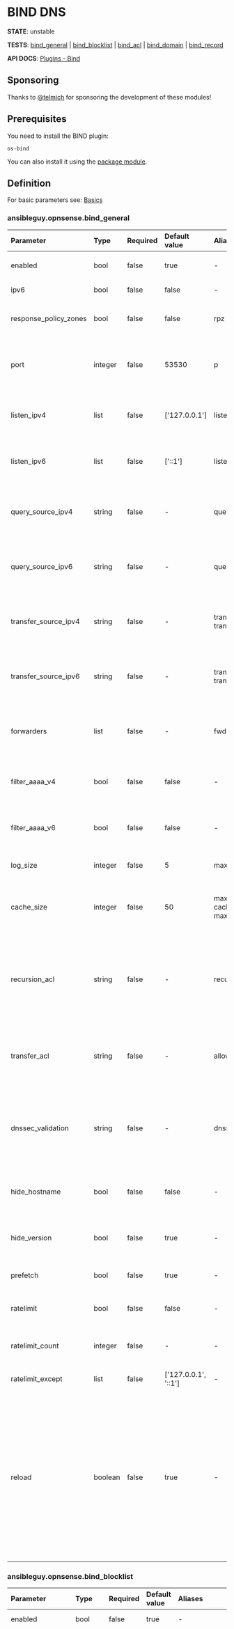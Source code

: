 # BIND DNS

**STATE**: unstable

**TESTS**: [bind_general](https://github.com/ansibleguy/collection_opnsense/blob/stable/tests/bind_general.yml) | 
[bind_blocklist](https://github.com/ansibleguy/collection_opnsense/blob/stable/tests/bind_blocklist.yml) | 
[bind_acl](https://github.com/ansibleguy/collection_opnsense/blob/stable/tests/bind_acl.yml) | 
[bind_domain](https://github.com/ansibleguy/collection_opnsense/blob/stable/tests/bind_domain.yml) | 
[bind_record](https://github.com/ansibleguy/collection_opnsense/blob/stable/tests/bind_record.yml)

**API DOCS**: [Plugins - Bind](https://docs.opnsense.org/development/api/plugins/bind.html)

## Sponsoring

Thanks to [@telmich](https://github.com/telmich) for sponsoring the development of these modules!

## Prerequisites

You need to install the BIND plugin:
```
os-bind
```

You can also install it using the [package module](https://github.com/ansibleguy/collection_opnsense/blob/stable/docs/use_package.md).

## Definition

For basic parameters see: [Basics](https://github.com/ansibleguy/collection_opnsense/blob/stable/docs/use_basic.md#definition)

### ansibleguy.opnsense.bind_general

| Parameter   | Type    | Required | Default value        | Aliases                                                | Comment                                                                                                          |
|:------------|:--------|:---------|:---------------------|:-------------------------------------------------------|:-----------------------------------------------------------------------------------------------------------------|
| enabled     | bool    | false     | true                 | -                                                      | En- or disable the BIND service                                                                                  |
| ipv6     | bool    | false     | false                | -                                                      | En- or disable IPv6                                                                                              |
| response_policy_zones     | bool    | false     | false                | rpz                                                    | En- or disable response policy zones                                                                             |
| port     | integer | false     | 53530                | p                                                      | Port the BIND service should listen on. Integer between 1 and 65535                                              |
| listen_ipv4     | list    | false     | ['127.0.0.1']        | listen_v4, listen                                      | IPv4 addresses the service should listen on                                                                      |
| listen_ipv6     | list    | false     | ['::1']              | listen_v6                                              | IPv6 addresses the service should listen on                                                                      |
| query_source_ipv4     | string  | false     | -                    | query_ipv4, query_v4                                   | Specify the IPv4 address used as a source for outbound queries                                                   |
| query_source_ipv6     | string  | false     | -                    | query_ipv6, query_v6                                   | Specify the IPv6 address used as a source for outbound queries                                                   |
| transfer_source_ipv4     | string  | false     | -                    | transfer_ipv4, transfer_v4                             | Specify the IPv4 address used as a source for zone transfers                                                     |
| transfer_source_ipv6     | string  | false     | -                    | transfer_ipv6, transfer_v6                             | Specify the IPv6 address used as a source for zone transfers                                                     |
| forwarders     | list    | false     | -                    | fwd                                                    | Set one or more hosts to send your DNS queries if the request is unknown                                         |
| filter_aaaa_v4     | bool    | false     | false                | -                                                      | En- or disable to filter AAAA records on IPv4 Clients                                                            |
| filter_aaaa_v6     | bool    | false     | false                | -                                                      | En- or disable to filter AAAA records on IPv6 Clients                                                            |
| log_size     | integer | false     | 5                    | max_log_size                                           | Maximum log file size in MB                                                                                      |
| cache_size     | integer | false     | 50                   | max_cache_percentage, cache_percentage, max_cache_size | How much memory in percent the cache can use from the system                                                     |
| recursion_acl     | string  | false     | -                    | recursion                                              | Name of an existing ACL - where you allow which clients can resolve via this service. Usually use your local LAN |
| transfer_acl     | string  | false     | -                    | allow_transfer, transfer                                       | Name of an existing ACL - where you allow which server can retrieve zones                                        |
| dnssec_validation     | string  | false     | -                    | dnssec                                       | One of: 'auto', 'no'. Set to "Auto" to use the static trust anchor configuration by the system                   |
| hide_hostname     | bool    | false     | false                | -                                                      | If the system hostname should be hidden for DNS queries                                                          |
| hide_version     | bool    | false     | true                 | -                                                      | If the local BIND version should be hidden in DNS queries                                                        |
| prefetch     | bool    | false     | true                 | -                                                      | If it should prefetch domains                                                                                    |
| ratelimit     | bool    | false     | false                | -                                                      | If DNS replies should be rate limited                                                                            |
| ratelimit_count     | integer | false     | -                    | -                                                      | Set how many replies per second are allowed                                                                            |
| ratelimit_except     | list    | false     | ['127.0.0.1', '::1'] | -                                                      | Except a list of IPs from rate-limiting                                                                            |
| reload       | boolean | false    | true                 | -         | If the running config should be reloaded on change - this will take some time. For mass-managing items you might want to reload it 'manually' after all changes are done => using the [reload module](https://github.com/ansibleguy/collection_opnsense/blob/stable/docs/use_reload.md). |


### ansibleguy.opnsense.bind_blocklist

| Parameter    | Type    | Required | Default value         | Aliases                          | Comment                                                                                                                                                                                                                                                                                                                                                                                                                                                                                                                                                |
|:-------------|:--------|:---------|:----------------------|:---------------------------------|:-------------------------------------------------------------------------------------------------------------------------------------------------------------------------------------------------------------------------------------------------------------------------------------------------------------------------------------------------------------------------------------------------------------------------------------------------------------------------------------------------------------------------------------------------------|
| enabled     | bool    | false    | true                 | -                                                      | En- or disable Blocklists                                                                                                                                                                                                                                                                                                                                                                                                                                                                                                                              |
| block           | list    | false    | -                     | lists | Blocklist's you want to enable. At least one of: 'AdAway List', 'AdGuard List', 'Blocklist.site Ads', 'Blocklist.site Fraud', 'Blocklist.site Phishing', 'Cameleon List', 'Easy List', 'EMD Malicious Domains List', 'Easyprivacy List', 'hpHosts Ads', 'hpHosts FSA', 'hpHosts PSH', 'hpHosts PUP', 'Malwaredomain List', 'NoCoin List', 'PornTop1M List', 'Ransomware Tracker List', 'Simple Ad List', 'Simple Tracker List', 'Steven Black List', 'WindowsSpyBlocker (spy)', 'WindowsSpyBlocker (update)', 'WindowsSpyBlocker (extra)', 'YoYo List' |
| exclude  | list    | false    | -                     | safe_list                             | Domains to exclude from the filter                                                                                                                                                                                                                                                                                                                                                                                                                                                                                                                     |                                                                                                                                                  |
| safe_google  | boolean | false    | -                     | safe_search_google                             |                                                                                                                                                                                                                                                                                                                                                                                                                                                                                                                                                        |                                                                                                                                                  |
| safe_duckduckgo  | boolean | false    | -                     | safe_search_duckduckgo                             |                                                                                                                                                                                                                                                                                                                                                                                                                                                                                                                                                        |                                                                                                                                                  |
| safe_youtube  | boolean | false    | -                     | safe_search_youtube                             |                                                                                                                                                                                                                                                                                                                                                                                                                                                                                                                                                        |                                                                                                                                                  |
| safe_bing  | boolean | false    | -                     | safe_search_bing                             |                                                                                                                                                                                                                                                                                                                                                                                                                                                                                                                                                        |                                                                                                                                                  |
| reload       | boolean | false    | true                 | -         | If the running config should be reloaded on change - this will take some time. For mass-managing items you might want to reload it 'manually' after all changes are done => using the [reload module](https://github.com/ansibleguy/collection_opnsense/blob/stable/docs/use_reload.md). |

### ansibleguy.opnsense.bind_acl

| Parameter | Type   | Required | Default value | Aliases | Comment                                                                                                              |
|:----------|:-------|:---------|:--------------|:--------|:---------------------------------------------------------------------------------------------------------------------|
| name      | string | true     | -             | -       | Unique name of the ACL. Some restrictions apply! Length < 32 and neither of: 'any', 'localhost', 'localnets', 'none' |
| networks  | list   | false for state changes, else true     | -             | nets   | List of networks to add to the ACL                                                                                   |
| reload       | boolean | false    | true                 | -         | If the running config should be reloaded on change - this will take some time. For mass-managing items you might want to reload it 'manually' after all changes are done => using the [reload module](https://github.com/ansibleguy/collection_opnsense/blob/stable/docs/use_reload.md). |

### ansibleguy.opnsense.bind_domain

| Parameter | Type    | Required | Default value | Aliases             | Comment                                                                                                                                                                                                                                      |
|:----------|:--------|:---------|:--------------|:--------------------|:---------------------------------------------------------------------------------------------------------------------------------------------------------------------------------------------------------------------------------------------|
| name      | string  | true     | -             | domain_name, domain | Domain name of the zone. Both forward and reverse zones may be specified, i.e. example.com or 0.168.192.in-addr.arpa.                                                                                                                        |
| mode  | string  | false    | 'master'      | -                   | Zone operation mode. One of: 'master', 'slave'                                                                                                                                                                                               |
| master  | list    | false    | -             | master_ip           | Set the IP address of master server when using slave mode                                                                                                                                                                                    |
| transfer_key_algo  | string  | false    | -             | -                   | Set the authentication algorithm for the TSIG key used to transfer domain data from the master server. One of: 'hmac-sha512', 'hmac-sha384', 'hmac-sha256', 'hmac-sha224', 'hmac-sha1', 'hmac-md5'                                           |
| transfer_key_name  | string  | false    | -             | -                   | The name of the TSIG key, which must match the value on the master server                                                                                                                                                                    |
| transfer_key  | string  | false    | -             | -                   | The base64-encoded TSIG key                                                                                                                                                                                                                  |
| allow_notify  | list    | false    | -             | allow_notify_slave  | A list of allowed IP addresses to receive notifies from                                                                                                                                                                                      |
| transfer_acl  | string  | false    | -             | allow_transfer      | Name of an existing ACL - where you allow which server can retrieve zones                                                                                                                                                                    |
| query_acl  | string  | false    | -             | allow_query         | Name of an existing ACL - where you allow which client are allowed to query this zone                                                                                                                                                        |
| ttl  | integer | false    | 86400             | -                   | The general Time To Live for this zone. Between 60 and 86400                                                                                                                                                                                 |
| refresh  | integer | false    | 21600             | -                   | The time in seconds after which name servers should refresh the zone information. Between 60 and 86400                                                                                                                                       |
| retry  | integer | false    | 3600             | -                   | The time in seconds after which name servers should retry requests if the master does not respond. Between 60 and 86400                                                                                                                                       |
| expire  | integer | false    | 3542400             | -                   | The time in seconds after which name servers should stop answering requests if the master does not respond. Between 60 and 10000000                                                                                                                                       |
| negative  | integer | false    | 3600             | -                   | The time in seconds after which an entry for a non-existent record should expire from cache. Between 60 and 86400                                                                                                                                       |
| admin_mail  | string | false    | 'mail.opnsense.localdomain             | -                   | The mail address of zone admin. A @-sign will automatically be replaced with a dot in the zone data |
| server  | string | false    | 'opnsense.localdomain             | dns_server          | The DNS server hosting this file. This should usually be the FQDN of your firewall where the BIND plugin is installed |
| reload       | boolean | false    | true                 | -         | If the running config should be reloaded on change - this will take some time. For mass-managing items you might want to reload it 'manually' after all changes are done => using the [reload module](https://github.com/ansibleguy/collection_opnsense/blob/stable/docs/use_reload.md). |

**Note:**

A domain can only be removed if no records linked to it exist.

Else it will leave the configuration in a state where you'll have to edit the backup-xml and restore it to remove those records as they will not show in the Web-UI and cannot be addressed using the module.

It seems the plugin lacks validation in that case.


### ansibleguy.opnsense.bind_record

| Parameter | Type    | Required | Default value | Aliases     | Comment                                                                                                                                                                                                                                            |
|:----------|:--------|:---------|:--------------|:------------|:---------------------------------------------------------------------------------------------------------------------------------------------------------------------------------------------------------------------------------------------------|
| match_fields     | list  | false     | ['domain', 'name', 'type']             | -           | Fields that are used to match configured records with the running config - if any of those fields are changed, the module will think it's a new record. At least one of: 'domain', 'name', 'type', 'value'                                         |
| name      | string  | true     | -             | record      | Name of the record                                                                                                                                                                                                                                 |
| domain      | string  | true     | -             | domain_name | Existing domain/zone for the record                                                                                                                                                                                                                |
| type      | string  | false    | 'A'           | -           | Type of the record. One of: 'A', 'AAAA', 'CAA', 'CNAME', 'DNSKEY', 'DS', 'MX', 'NS', 'PTR', 'RRSIG', 'SRV', 'TLSA', 'TXT'                                                                                                                          |
| value      | false for state changes, else true  | false    | ''            | -           | Value the record should hold                                                                                                                                                                                                                       |
| round_robin      | boolean | false    | false         | -           | If multiple records with the same domain/name/type combination exist - the module will only execute 'state=absent' if set to 'false'. To create multiple ones set this to 'true'. Records will only be created, NOT UPDATED! (no matching is done) |
| reload       | boolean | false    | true                 | -         | If the running config should be reloaded on change - this will take some time. For mass-managing items you might want to reload it 'manually' after all changes are done => using the [reload module](https://github.com/ansibleguy/collection_opnsense/blob/stable/docs/use_reload.md). |


### ansibleguy.opnsense.bind_record_multi

| Parameter | Type                               | Required | Default value              | Aliases | Comment                                                                                                                                                                                                                                                                                  |
|:----------|:-----------------------------------|:---------|:---------------------------|:--------|:-----------------------------------------------------------------------------------------------------------------------------------------------------------------------------------------------------------------------------------------------------------------------------------------|
| records      | dictionary                         | true     | -                          | record  | Records to process. Format of the dictionary: {'domain1': [{'name': 'record1', 'value': '192.168.0.1'}, {'name': 'record2', 'type': 'TXT', 'value': 'random'}]} (_dictionary of domains with a list of record-dictionaries_)                                                             |
| match_fields     | list  | false     | ['domain', 'name', 'type'] | -       | Fields that are used to match configured records with the running config - if any of those fields are changed, the module will think it's a new record. At least one of: 'domain', 'name', 'type', 'value'                                                                               |
| fail_verification | boolean    | false    | false                      | fail_verify | Fail module if single record fails the verification                                                                                                                                                                                                                                      |
| fail_processing   | boolean    | false    | true                       | fail_proc   | Fail module if single record fails to be processed                                                                                                                                                                                                                                       |
| state | string     | false   | 'present'                  | -       | Options: 'present', 'absent'                                                                                                                                                                                                                                                             |
| enabled | boolean    | false | true                       | -       | If all records should be en- or disabled                                                                                                                                                                                                                                                 |
| output_info | boolean    | false | false                      | info    | Enable to show some information on processing at runtime. Will be hidden if the tasks 'no_log' parameter is set to 'true'.                                                                                                                                                               |
| reload       | boolean | false    | true                       | -         | If the running config should be reloaded on change - this will take some time. For mass-managing items you might want to reload it 'manually' after all changes are done => using the [reload module](https://github.com/ansibleguy/collection_opnsense/blob/stable/docs/use_reload.md). |


## Info

### Mass manage

If you want to mass-manage DNS records - use the [bind_record_multi](https://github.com/ansibleguy/collection_opnsense/blob/stable/docs/use_bind.md#ansibleguyopnsensebind_record_multi-1) module. It scales better for that use-case!

For other modules:

* If you are mass-managing DNS records or using DNS-Blocklists - you might want to disable ```reload: false``` on single module-calls!

* This takes a long time, as the service gets reloaded every time!

* You might want to reload it 'manually' after all changes are done => using the [reload module](https://github.com/ansibleguy/collection_opnsense/blob/stable/docs/use_reload.md)

### Round-Robin

The management of [round-robin](https://en.wikipedia.org/wiki/Round-robin_DNS) records is a harder to manage by the module as a single record cannot be identified!

Therefor the 'bind_record' module has an 'round_robin' argument.

#### Default mode

With it set to 'false' (_default_) only one record with the exact combination of domain/type/name will be accepted.

Else the module will throw an error!

In this mode the management (_create/update/delete_) of those single records is completely logical.

#### round-robin mode

If you need to set it to 'true' - its usage changes a little.

Updating the value of a single record within a round-robin is not possible!

**Deletion**

You could delete a single one of the records by setting the 'match_fields' argument to ['domain', 'name', 'type', 'value'] and therefor matching its value.

But the default behaviour is that you can only delete all of them at once.

If a change is needed, you will have to run the module using 'state=absent' first and then re-create all the records.


## Examples

### ansibleguy.opnsense.bind_general

```yaml
- hosts: localhost
  gather_facts: no
  module_defaults:
    ansibleguy.opnsense.bind_general:
      firewall: 'opnsense.template.ansibleguy.net'
      api_credential_file: '/home/guy/.secret/opn.key'

    ansibleguy.opnsense.list:
      firewall: 'opnsense.template.ansibleguy.net'
      api_credential_file: '/home/guy/.secret/opn.key'
      target: 'bind_general'

  tasks:
    - name: Example
      ansibleguy.opnsense.bind_general:
        # enabled: true
        # ipv6: true
        # response_policy_zones: true
        # port: 53530
        # listen_ipv4: ['127.0.0.1']
        # listen_ipv6: ['::1']
        # query_source_ipv4: ''
        # transfer_source_ipv4: ''
        # query_source_ipv6: ''
        # transfer_source_ipv6: ''
        # forwarders: []
        # filter_aaaa_v4: false
        # filter_aaaa_v6: false
        # filter_aaaa_acl: []
        # log_size: 5
        # cache_size: 50
        # recursion_acl: ''
        # transfer_acl: ''
        # dnssec_validation: 'no'
        # hide_hostname: false
        # hide_version: true
        # prefetch: true
        # ratelimit: true
        # ratelimit_count: 
        # ratelimit_except: ['127.0.0.1', '::1']
        # reload: true

    - name: Configuring BIND
      ansibleguy.opnsense.bind_general:
        enabled: true
        listen_ipv4: ['127.0.0.1', '192.168.0.1']
        query_source_ipv4: '192.168.0.1'
        transfer_source_ipv4: '192.168.0.1'
        filter_aaaa_v4: false
        filter_aaaa_acl: ['192.168.0.2', '192.168.0.4']
        dnssec_validation: 'no'
        hide_hostname: true
        hide_version: true
        ratelimit: true
        prefetch: false
        ratelimit_count: 50
        log_size: 10
        response_policy_zones: false
        ipv6: false

    - name: Pulling settings
      ansibleguy.opnsense.list:
      #  target: 'bind_general'
      register: existing_entries

    - name: Printing settings
      ansible.builtin.debug:
        var: existing_entries.data
```

### ansibleguy.opnsense.bind_blocklist

```yaml
- hosts: localhost
  gather_facts: no
  module_defaults:
    ansibleguy.opnsense.bind_blocklist:
      firewall: 'opnsense.template.ansibleguy.net'
      api_credential_file: '/home/guy/.secret/opn.key'

    ansibleguy.opnsense.list:
      firewall: 'opnsense.template.ansibleguy.net'
      api_credential_file: '/home/guy/.secret/opn.key'
      target: 'bind_blocklist'

  tasks:
    - name: Example
      ansibleguy.opnsense.bind_blocklist:
        # enabled: true
        # block: []
        # exclude: []
        # safe_google: false
        # safe_duckduckgo: false
        # safe_youtube: false
        # safe_bing: false
        # reload: true

    - name: Configuring blocklists
      ansibleguy.opnsense.bind_blocklist:
        block: ['Steven Black List', 'NoCoin List', 'Blocklist.site Phishing', 'AdGuard List']
        exclude: ['test.ansibleguy.net', 'ansibleguy.net']
        safe_google: true
        safe_youtube: true

    - name: Disabling blocklists
      ansibleguy.opnsense.bind_blocklist:
        enabled: false
        block: ['Steven Black List', 'NoCoin List', 'Blocklist.site Phishing', 'AdGuard List']
        exclude: ['test.ansibleguy.net', 'ansibleguy.net']
        safe_google: true
        safe_youtube: true

    - name: Listing blocklists
      ansibleguy.opnsense.list:
      #  target: 'bind_blocklist'
      register: existing_entries

    - name: Printing blocklists
      ansible.builtin.debug:
        var: existing_entries.data
```

### ansibleguy.opnsense.bind_acl

```yaml
- hosts: localhost
  gather_facts: no
  module_defaults:
    ansibleguy.opnsense.bind_acl:
      firewall: 'opnsense.template.ansibleguy.net'
      api_credential_file: '/home/guy/.secret/opn.key'

    ansibleguy.opnsense.list:
      firewall: 'opnsense.template.ansibleguy.net'
      api_credential_file: '/home/guy/.secret/opn.key'
      target: 'bind_acl'

  tasks:
    - name: Example
      ansibleguy.opnsense.bind_acl:
        name: 'example'
        # enabled: true
        # networks: []
        # reload: true

    - name: Adding
      ansibleguy.opnsense.bind_acl:
        name: 'test1'
        networks: ['192.168.0.0/24']

    - name: Changing
      ansibleguy.opnsense.bind_acl:
        name: 'test1'
        networks: ['192.168.1.0/25']

    - name: Disabling
      ansibleguy.opnsense.bind_acl:
        name: 'test1'
        networks: ['192.168.1.0/25']
        enabled: false

    - name: Listing
      ansibleguy.opnsense.list:
        # target: 'bind_acl'
      register: existing_entries

    - name: Printing tests
      ansible.builtin.debug:
        var: existing_entries.data

    - name: Removing
      ansibleguy.opnsense.bind_acl:
        name: 'test1'
        state: 'absent'
```

### ansibleguy.opnsense.bind_domain

```yaml
- hosts: localhost
  gather_facts: no
  module_defaults:
    ansibleguy.opnsense.bind_domain:
      firewall: 'opnsense.template.ansibleguy.net'
      api_credential_file: '/home/guy/.secret/opn.key'

    ansibleguy.opnsense.list:
      firewall: 'opnsense.template.ansibleguy.net'
      api_credential_file: '/home/guy/.secret/opn.key'
      target: 'bind_domain'

  tasks:
    - name: Example
      ansibleguy.opnsense.bind_domain:
        name: 'example.ansibleguy'
        # enabled: true
        # mode: 'master'
        # transfer_key_algo: ''
        # transfer_key_name: ''
        # transfer_key: ''
        # allow_notify: []
        # transfer_acl: ''
        # query_acl: ''
        # ttl: 86400
        # refresh: 21600
        # retry: 3600
        # expire: 3542400
        # negative: 3600
        # admin_mail: 'mail.opnsense.localdomain'
        # server: 'opnsense.localdomain'
        # reload: true

    - name: Adding
      ansibleguy.opnsense.bind_domain:
        name: 'test1.ansibleguy'
        transfer_key_algo: 'hmac-sha512'
        transfer_key_name: 'test'
        transfer_key: "{{ 'randomsecret' | b64encode }}"
        ttl: 14400
        retry: 1800

    - name: Changing
      ansibleguy.opnsense.bind_domain:
        name: 'test1.ansibleguy'
        transfer_key_algo: 'hmac-sha512'
        transfer_key_name: 'test'
        transfer_key: "{{ 'randomsecretNEW' | b64encode }}"
        ttl: 14400
        retry: 1800
        transfer_acl: 'test1_acl'

    - name: Disabling
      ansibleguy.opnsense.bind_domain:
        name: 'test1.ansibleguy'
        enabled: false

    - name: Listing
      ansibleguy.opnsense.list:
        # target: 'bind_domain'
      register: existing_entries

    - name: Printing tests
      ansible.builtin.debug:
        var: existing_entries.data

    - name: Removing
      ansibleguy.opnsense.bind_domain:
        name: 'test1.ansibleguy'
        state: 'absent'
```

### ansibleguy.opnsense.bind_record

```yaml
- hosts: localhost
  gather_facts: no
  module_defaults:
    ansibleguy.opnsense.bind_record:
      firewall: 'opnsense.template.ansibleguy.net'
      api_credential_file: '/home/guy/.secret/opn.key'

    ansibleguy.opnsense.list:
      firewall: 'opnsense.template.ansibleguy.net'
      api_credential_file: '/home/guy/.secret/opn.key'
      target: 'bind_record'

  tasks:
    - name: Example
      ansibleguy.opnsense.bind_record:
        domain: 'template.ansibleguy'
        name: 'example'
        # value: ''
        # type: 'A'
        # round_robin: false
        # enabled: true
        # match_fields: ['domain', 'name', 'type']
        # reload: true

    - name: Adding
      ansibleguy.opnsense.bind_record:
        domain: 'template.ansibleguy'
        name: 'test1'
        value: '192.168.0.1'

    - name: Changing
      ansibleguy.opnsense.bind_record:
        domain: 'template.ansibleguy'
        name: 'test1'
        value: '192.168.1.1'

    - name: Disabling
      ansibleguy.opnsense.bind_record:
        domain: 'template.ansibleguy'
        name: 'test1'
        value: '192.168.1.1'
        enabled: false

    - name: Listing
      ansibleguy.opnsense.list:
        # target: 'bind_record'
      register: existing_entries

    - name: Printing tests
      ansible.builtin.debug:
        var: existing_entries.data

    - name: Removing
      ansibleguy.opnsense.bind_record:
        domain: 'template.ansibleguy'
        name: 'test1'
        state: 'absent'
```

### ansibleguy.opnsense.bind_record_multi

```yaml
- hosts: localhost
  gather_facts: no
  module_defaults:
    ansibleguy.opnsense.bind_record_multi:
      firewall: 'opnsense.template.ansibleguy.net'
      api_credential_file: '/home/guy/.secret/opn.key'

  tasks:
    - name: Example
      ansibleguy.opnsense.bind_record_multi:
        records:
          'template.ansibleguy':  # domain
            - name: 'example'
              value: '192.168.1.1'
        # fail_verification: false
        # fail_processing: false
        # enabled: true
        # match_fields: ['domain', 'name', 'type']
        # reload: true
        # output_info: false

    - name: Adding
      ansibleguy.opnsense.bind_record_multi:
        records:
          'template.ansibleguy':
            - name: 'test1'
              value: '192.168.1.1'
            - name: 'test1'
              type: 'TXT'
              value: 'random'
            - name: 'test2'
              value: '192.168.2.1'
            - name: 'test3'
              value: '192.168.3.1'
            - name: 'test4'
              type: 'CNAME'
              value: 'test1.test3.ansibleguy'

    - name: Changing
      ansibleguy.opnsense.bind_record_multi:
        records:
          'template.ansibleguy':
            - name: 'test1'
              value: '192.168.1.2'
            - name: 'test1'
              type: 'TXT'
              value: 'random_new'
            - name: 'test2'
              value: '192.168.2.1'
              enabled: false
            - name: 'test3'
              state: 'absent'
            - name: 'test4'
              type: 'CNAME'
              value: 'test2.test3.ansibleguy'

    - name: Disabling all
      ansibleguy.opnsense.bind_record_multi:
        records:
          'template.ansibleguy':
            - name: 'test1'
              value: '192.168.1.2'
            - name: 'test1'
              type: 'TXT'
              value: 'random_new'
            - name: 'test2'
              value: '192.168.2.1'
            - name: 'test3'
              state: 'absent'
            - name: 'test4'
              type: 'CNAME'
              value: 'test2.test3.ansibleguy'
        enabled: false

    - name: Removing all
      ansibleguy.opnsense.bind_record_multi:
        records:
          'template.ansibleguy':
            - 'test1'
            - name: 'test1'
              type: 'TXT'
            - 'test2'
            - 'test3'
            - name: 'test4'
              type: 'CNAME'
        state: 'absent'
```
